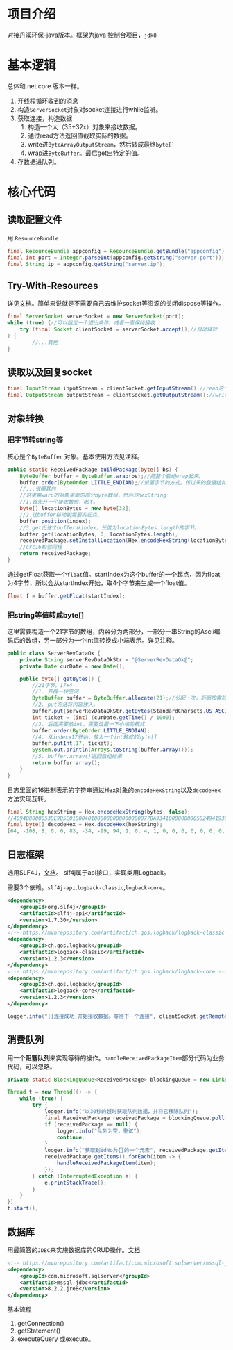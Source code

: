 # 项目介绍

对接丹溪环保-java版本。框架为java 控制台项目，`jdk8`

# 基本逻辑

总体和.net core 版本一样。

1. 开线程循环收到的消息
2. 构造`ServerSocket`对象对socket连接进行while监听。
3. 获取连接，构造数据
   1. 构造一个大（35+32x）对象来接收数据。
   2. 通过read方法返回值截取实际的数据。
   3. write进`ByteArrayOutputStream`，然后转成最终`byte[]`
   4. wrap进`ByteBuffer`。最后get出特定的值。
4. 存数据进队列。

# 核心代码

## 读取配置文件

用 `ResourceBundle`

```java
final ResourceBundle appconfig = ResourceBundle.getBundle("appconfig");
final int port = Integer.parseInt(appconfig.getString("server.port"));
final String ip = appconfig.getString("server.ip");
```

## Try-With-Resources

详见[文档](https://docs.oracle.com/javase/tutorial/essential/exceptions/tryResourceClose.html)。简单来说就是不需要自己去维护socket等资源的关闭dispose等操作。

```java
final ServerSocket serverSocket = new ServerSocket(port);
while (true) {//可以指定一个退出条件，或者一直保持接收
	try (final Socket clientSocket = serverSocket.accept();//自动释放
) {
        //...其他
}
```

## 读取以及回复socket

```java
final InputStream inputStream = clientSocket.getInputStream();//read这个inputStream可以获取到传过来的值。
final OutputStream outputStream = clientSocket.getOutputStream();//write这个outputStream可以对客户端进行回复。
```

## 对象转换

### 把字节转string等

核心是个`ByteBuffer` 对象。基本使用方法见注释。

```java
public static ReceivedPackage buildPackage(byte[] bs) {
    ByteBuffer buffer = ByteBuffer.wrap(bs);//把整个数组wrap起来。
    buffer.order(ByteOrder.LITTLE_ENDIAN);//设置字节的方式。传过来的数据结构决定。
    //...省略其他
    //这里需warp的对象里面的部分byte数组，然后转hexString
    //1.首先开一个接收数组，dst。
    byte[] locationBytes = new byte[32];
    //2.让buffer移动到需要的起点。
    buffer.position(index);
    //3.get出这个buffer从index，长度为locationBytes.length的字节。
    buffer.get(locationBytes, 0, locationBytes.length);
    receivedPackage.setInstallLocation(Hex.encodeHexString(locationBytes, false));
    //crc16校验同理
    return receivedPackage;
}
```

通过getFloat获取一个`float`值。startIndex为这个buffer的一个起点，因为float为4字节，所以会从startIndex开始，取4个字节来生成一个float值。

```java
float f = buffer.getFloat(startIndex);
```

### 把string等值转成byte[]

这里需要构造一个21字节的数组，内容分为两部分，一部分一串String的Ascii编码后的数组，另一部分为一个int值转换成小端表示。详见注释。

```java
public class ServerRevDataOk {
    private String serverRevDataOkStr = "@ServerRevDataOk@";
    private Date curDate = new Date();

    public byte[] getBytes() {
        //21字节。17+4
        //1. 开辟一块空间
        ByteBuffer buffer = ByteBuffer.allocate(21);//分配一次，后面按需放入
        //2. put方法将内容放入。
        buffer.put(serverRevDataOkStr.getBytes(StandardCharsets.US_ASCII));
        int ticket = (int) (curDate.getTime() / 1000);
        //3. 后面需要放int，需要设置一下小端的模式
        buffer.order(ByteOrder.LITTLE_ENDIAN);
        //4. 从index=17开始，放入一个int转成的byte[]
        buffer.putInt(17, ticket);
        System.out.println(Arrays.toString(buffer.array()));
        //5. buffer.array()返回数组结果
        return buffer.array();
    }
}
```

日志里面的16进制表示的字符串通过Hex对象的`encodeHexString`以及`decodeHex`方法实现互转。

```java
final String hexString = Hex.encodeHexString(bytes, false);
//409408000053DE9D5E01000401000000000000000077BA934100000000058249419308000017DE9D5E01000401000000000000000077BA934100000000346649418E7C
final byte[] decodeHex = Hex.decodeHex(hexString);
[64, -108, 8, 0, 0, 83, -34, -99, 94, 1, 0, 4, 1, 0, 0, 0, 0, 0, 0, 0, 0, 119, -70]//省略部分
```

## 日志框架

选用SLF4J，[文档](http://www.slf4j.org/manual.html)。 slf4j属于api接口，实现类用Logback。

需要3个依赖。`slf4j-api`,`logback-classic`,`logback-core`。

```xml
<dependency>
    <groupId>org.slf4j</groupId>
    <artifactId>slf4j-api</artifactId>
    <version>1.7.30</version>
</dependency>
<!-- https://mvnrepository.com/artifact/ch.qos.logback/logback-classic -->
<dependency>
    <groupId>ch.qos.logback</groupId>
    <artifactId>logback-classic</artifactId>
    <version>1.2.3</version>
</dependency>
<!-- https://mvnrepository.com/artifact/ch.qos.logback/logback-core -->
<dependency>
    <groupId>ch.qos.logback</groupId>
    <artifactId>logback-core</artifactId>
    <version>1.2.3</version>
</dependency>
```

```java
logger.info("{}连接成功,开始接收数据。等待下一个连接", clientSocket.getRemoteSocketAddress());
```

## 消费队列

用一个**阻塞队列**来实现等待的操作。`handleReceivedPackageItem`部分代码为业务代码，可以忽略。

```java
private static BlockingQueue<ReceivedPackage> blockingQueue = new LinkedBlockingQueue<>();

Thread t = new Thread(() -> {
    while (true) {
        try {
            logger.info("以30秒的超时获取队列数据，并将它移除队列");
            final ReceivedPackage receivedPackage = blockingQueue.poll(30, TimeUnit.SECONDS);
            if (receivedPackage == null) {
                logger.info("队列为空，重试");
                continue;
            }
            logger.info("获取到idNo为{}的一个元素", receivedPackage.getItems().get(0).getIdNo());
            receivedPackage.getItems().forEach(item -> {
                handleReceivedPackageItem(item);
            });
        } catch (InterruptedException e) {
            e.printStackTrace();
        }
    }
});
t.start();
```

## 数据库

用最简答的`JDBC`来实施数据库的CRUD操作。[文档](https://docs.microsoft.com/en-us/sql/connect/jdbc/step-3-proof-of-concept-connecting-to-sql-using-java?view=sql-server-ver15)

```xml
<!-- https://mvnrepository.com/artifact/com.microsoft.sqlserver/mssql-jdbc -->
<dependency>
    <groupId>com.microsoft.sqlserver</groupId>
    <artifactId>mssql-jdbc</artifactId>
    <version>8.2.2.jre8</version>
</dependency>
```

基本流程

1. getConnection()
2. getStatement()
3. executeQuery 或execute。

